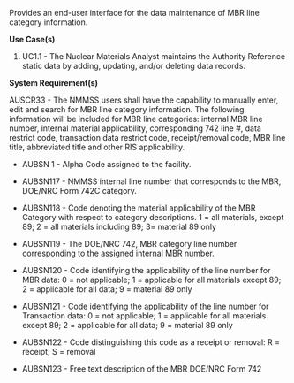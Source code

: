 Provides an end-user interface for the data maintenance of MBR line category information.

**Use Case(s)**

1. UC1.1 - The Nuclear Materials Analyst maintains the Authority Reference static data by adding, updating, and/or deleting data records.

**System Requirement(s)**

AUSCR33 - The NMMSS users shall have the capability to manually enter, edit and search for MBR line category information. The following information will be included for MBR line categories: internal MBR line number, internal material applicability, corresponding 742 line #, data restrict code, transaction data restrict code, receipt/removal code, MBR line title, abbreviated title and other RIS applicability.

- AUBSN 1 - Alpha Code assigned to the facility.

- AUBSN117 - NMMSS internal line number that corresponds to the MBR, DOE/NRC Form 742C category.

- AUBSN118 - Code denoting the material applicability of the MBR Category with respect to category descriptions.  1 = all materials, except 89; 2 = all materials including 89; 3= material 89 only

- AUBSN119 - The DOE/NRC 742, MBR category line number corresponding to the assigned internal MBR number.

- AUBSN120 - Code identifying the applicability of the line number for MBR data: 0 = not applicable; 1 = applicable for all materials except 89; 2 = applicable for all data; 9 = material 89 only

- AUBSN121 - Code identifying the applicability of the line number for Transaction data: 0 = not applicable; 1 = applicable for all materials except 89; 2 = applicable for all data; 9 = material 89 only

- AUBSN122 - Code distinguishing this code as a receipt or removal: R = receipt; S = removal

- AUBSN123 - Free text description of the MBR DOE/NRC Form 742

